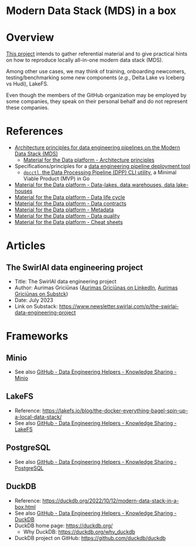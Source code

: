 Modern Data Stack (MDS) in a box
================================

# Overview
[This project](https://github.com/data-engineering-helpers/mds-in-a-box)
intends to gather referential material and to give practical hints
on how to reproduce locally all-in-one modern data stack (MDS).

Among other use cases, we may think of training, onboarding newcomers,
testing/benchmarking some new components (_e.g._, Delta Lake vs Iceberg
vs Hudi), LakeFS.

Even though the members of the GitHub organization may be employed by
some companies, they speak on their personal behalf and do not represent
these companies.

# References
* [Architecture principles for data engineering pipelines on the Modern Data Stack (MDS)](https://github.com/data-engineering-helpers/architecture-principles)
  + [Material for the Data platform - Architecture principles](https://github.com/data-engineering-helpers/architecture-principles/blob/main/material/README.md)
* Specifications/principles for a
  [data engineering pipeline deployment tool](https://github.com/data-engineering-helpers/data-pipeline-deployment)
  + [`dpcctl`, the Data Processing Pipeline (DPP) CLI utility](https://github.com/data-engineering-helpers/dppctl), a Minimal Viable Product (MVP) in Go
* [Material for the Data platform - Data-lakes, data warehouses, data lake-houses](https://github.com/data-engineering-helpers/data-lakehouse)
* [Material for the Data platform - Data life cycle](https://github.com/data-engineering-helpers/data-life-cycle/blob/main/README.md)
* [Material for the Data platform - Data contracts](https://github.com/data-engineering-helpers/data-contracts/blob/main/README.md)
* [Material for the Data platform - Metadata](https://github.com/data-engineering-helpers/metadata/blob/main/README.md)
* [Material for the Data platform - Data quality](https://github.com/data-engineering-helpers/data-quality/blob/main/README.md)
* [Material for the Data platform - Cheat sheets](https://github.com/data-engineering-helpers/ks-cheat-sheets)

# Articles

## The SwirlAI data engineering project
* Title: The SwirlAI data engineering project
* Author: Aurimas Griciūnas
  ([Aurimas Griciūnas on LinkedIn](https://www.linkedin.com/in/aurimas-griciunas/), [Aurimas Griciūnas on Substck](https://substack.com/@swirlai))
* Date: July 2023
* Link on Substack: https://www.newsletter.swirlai.com/p/the-swirlai-data-engineering-project

# Frameworks

## Minio
* See also
  [GitHub - Data Engineering Helpers - Knowledge Sharing - Minio](https://github.com/data-engineering-helpers/ks-cheat-sheets/blob/main/frameworks/minio/README.md)

## LakeFS
* Reference:
  https://lakefs.io/blog/the-docker-everything-bagel-spin-up-a-local-data-stack/
* See also
  [GitHub - Data Engineering Helpers - Knowledge Sharing - LakeFS](https://github.com/data-engineering-helpers/ks-cheat-sheets/blob/main/frameworks/lakefs/README.md)

## PostgreSQL
* See also
  [GitHub - Data Engineering Helpers - Knowledge Sharing - PostgreSQL](https://github.com/data-engineering-helpers/ks-cheat-sheets/blob/main/db/postgresql/README.md)

## DuckDB
* Reference:
  https://duckdb.org/2022/10/12/modern-data-stack-in-a-box.html
* See also
  [GitHub - Data Engineering Helpers - Knowledge Sharing - DuckDB](https://github.com/data-engineering-helpers/ks-cheat-sheets/blob/main/db/duckdb/README.md)
* DuckDB home page: https://duckdb.org/
   + Why DuckDB: https://duckdb.org/why_duckdb
* DuckDB project on GitHub: https://github.com/duckdb/duckdb

